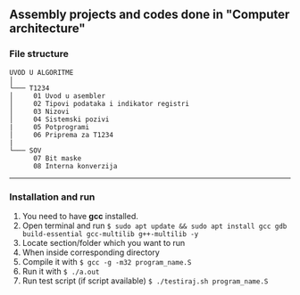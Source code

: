 ## Assembly projects and codes done in "Computer architecture"


<h3> File structure </h3>

```
UVOD U ALGORITME
│  
└─── T1234
│     01 Uvod u asembler
│     02 Tipovi podataka i indikator registri
│     03 Nizovi
│     04 Sistemski pozivi
|     05 Potprogrami
│     06 Priprema za T1234
|
└─── SOV
      07 Bit maske
      08 Interna konverzija

```

<hr>
<h3> Installation and run </h3>

1. You need to have <b>gcc</b> installed.
2. Open terminal and run `$ sudo apt update && sudo apt install gcc gdb build-essential gcc-multilib g++-multilib -y`
3. Locate section/folder which you want to run
4. When inside corresponding directory
5. Compile it with `$ gcc -g -m32 program_name.S`
6. Run it with `$ ./a.out`
7. Run test script (if script available) `$ ./testiraj.sh program_name.S`
